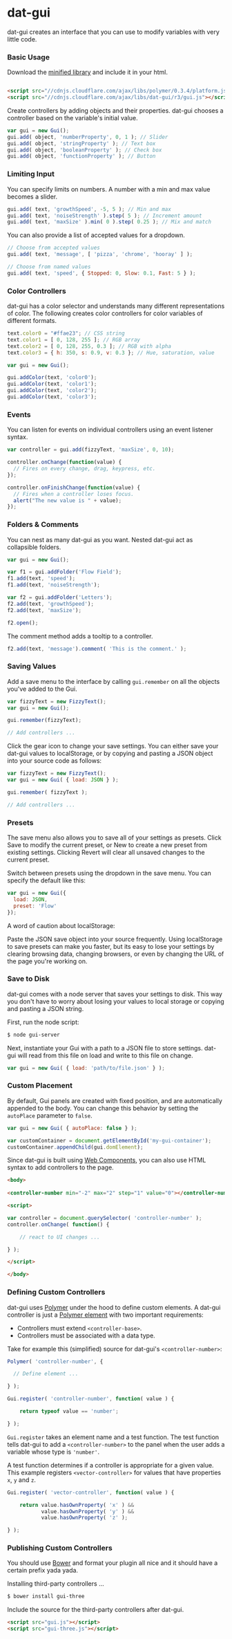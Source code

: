 # dat-gui

dat-gui creates an interface that you can use to modify variables with very little code. 

### Basic Usage 

Download the [minified library]( todo ) and include it in your html.

```html

<script src="//cdnjs.cloudflare.com/ajax/libs/polymer/0.3.4/platform.js"></script>
<script src="//cdnjs.cloudflare.com/ajax/libs/dat-gui/r3/gui.js"></script>

```

Create controllers by adding objects and their properties. dat-gui chooses a controller based on the variable's initial value.

```javascript
var gui = new Gui();
gui.add( object, 'numberProperty', 0, 1 ); // Slider
gui.add( object, 'stringProperty' ); // Text box
gui.add( object, 'booleanProperty' ); // Check box
gui.add( object, 'functionProperty' ); // Button
```

### Limiting Input 

You can specify limits on numbers. A number with a min and max value becomes a slider.

```javascript
gui.add( text, 'growthSpeed', -5, 5 ); // Min and max
gui.add( text, 'noiseStrength' ).step( 5 ); // Increment amount
gui.add( text, 'maxSize' ).min( 0 ).step( 0.25 ); // Mix and match
```

You can also provide a list of accepted values for a dropdown.

```javascript
// Choose from accepted values
gui.add( text, 'message', [ 'pizza', 'chrome', 'hooray' ] );

// Choose from named values
gui.add( text, 'speed', { Stopped: 0, Slow: 0.1, Fast: 5 } );
```

### Color Controllers 

dat-gui has a color selector and understands many different representations of color. The following creates color controllers for color variables of different formats.


```javascript
text.color0 = "#ffae23"; // CSS string
text.color1 = [ 0, 128, 255 ]; // RGB array
text.color2 = [ 0, 128, 255, 0.3 ]; // RGB with alpha
text.color3 = { h: 350, s: 0.9, v: 0.3 }; // Hue, saturation, value

var gui = new Gui();

gui.addColor(text, 'color0');
gui.addColor(text, 'color1');
gui.addColor(text, 'color2');
gui.addColor(text, 'color3');

```

### Events 

You can listen for events on individual controllers using an event listener syntax.

```javascript
var controller = gui.add(fizzyText, 'maxSize', 0, 10);

controller.onChange(function(value) {
  // Fires on every change, drag, keypress, etc.
});

controller.onFinishChange(function(value) {
  // Fires when a controller loses focus.
  alert("The new value is " + value);
});
```

### Folders & Comments 

You can nest as many dat-gui as you want. Nested dat-gui act as collapsible folders.

```javascript
var gui = new Gui();

var f1 = gui.addFolder('Flow Field');
f1.add(text, 'speed');
f1.add(text, 'noiseStrength');

var f2 = gui.addFolder('Letters');
f2.add(text, 'growthSpeed');
f2.add(text, 'maxSize');

f2.open();
```

The comment method adds a tooltip to a controller.

```javascript
f2.add(text, 'message').comment( 'This is the comment.' );
```

### Saving Values 

Add a save menu to the interface by calling `gui.remember` on all the objects you've added to the Gui.

```javascript
var fizzyText = new FizzyText();
var gui = new Gui();

gui.remember(fizzyText);

// Add controllers ...
```

Click the gear icon to change your save settings. You can either save your dat-gui values to localStorage, or by copying and pasting a JSON object into your source code as follows:

```javascript
var fizzyText = new FizzyText();
var gui = new Gui( { load: JSON } );

gui.remember( fizzyText );

// Add controllers ...
```

### Presets 

The save menu also allows you to save all of your settings as presets. Click Save to modify the current preset, or New to create a new preset from existing settings. Clicking Revert will clear all unsaved changes to the current preset.

Switch between presets using the dropdown in the save menu. You can specify the default like this:

```javascript
var gui = new Gui({
  load: JSON,
  preset: 'Flow'
});
```

A word of caution about localStorage:

Paste the JSON save object into your source frequently. Using localStorage to save presets can make you faster, but its easy to lose your settings by clearing browsing data, changing browsers, or even by changing the URL of the page you're working on.

### Save to Disk 

dat-gui comes with a node server that saves your settings to disk. This way you don't have to worry about losing your values to local storage or copying and pasting a JSON string.

First, run the node script:

```sh
$ node gui-server
```

Next, instantiate your Gui with a path to a JSON file to store settings. dat-gui will read from this file on load and write to this file on change.

```javascript
var gui = new Gui( { load: 'path/to/file.json' } );
```

### Custom Placement 

By default, Gui panels are created with fixed position, and are automatically appended to the body. You can change this behavior by setting the `autoPlace` parameter to `false`.

```javascript
var gui = new Gui( { autoPlace: false } );

var customContainer = document.getElementById('my-gui-container');
customContainer.appendChild(gui.domElement);
```

Since dat-gui is built using [Web Components]( todo ), you can also use HTML syntax to add controllers to the page.

```html
<body>
  
<controller-number min="-2" max="2" step="1" value="0"></controller-number>

<script>

var controller = document.querySelector( 'controller-number' );
controller.onChange( function() {

    // react to UI changes ...

} );

</script>

</body>
```


### Defining Custom Controllers 

dat-gui uses [Polymer]( todo ) under the hood to define custom elements. A dat-gui controller is just a [Polymer element]( todo ) with two important requirements:

- Controllers must extend `<controller-base>`.
- Controllers must be associated with a data type.

Take for example this (simplified) source for dat-gui's `<controller-number>`:

```javascript
Polymer( 'controller-number', {

  // Define element ...

} );

Gui.register( 'controller-number', function( value ) {

    return typeof value == 'number';

} );
```

`Gui.register` takes an element name and a test function. The test function tells dat-gui to add a `<controller-number>` to the panel when the user adds a variable whose type is `'number'`.

A test function determines if a controller is appropriate for a given value. This example registers `<vector-controller>` for values that have properties `x`, `y` and `z`.

```javascript
Gui.register( 'vector-controller', function( value ) {

    return value.hasOwnProperty( 'x' ) &&
           value.hasOwnProperty( 'y' ) &&
           value.hasOwnProperty( 'z' );

} );
```

### Publishing Custom Controllers 

You should use [Bower]( todo ) and format your plugin all nice and it should have a certain prefix yada yada.

Installing third-party controllers ... 

```sh
$ bower install gui-three
```

Include the source for the third-party controllers after dat-gui.

```html
<script src="gui.js"></script>
<script src="gui-three.js"></script>
```
